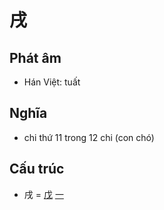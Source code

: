 # 戌

## Phát âm
* Hán Việt: tuất

## Nghĩa
* chi thứ 11 trong 12 chi (con chó)

## Cấu trúc
* 戌 = [戊](戊.md) [一](一.md)

<script>window.HANZI_FIELD='戌';</script>
